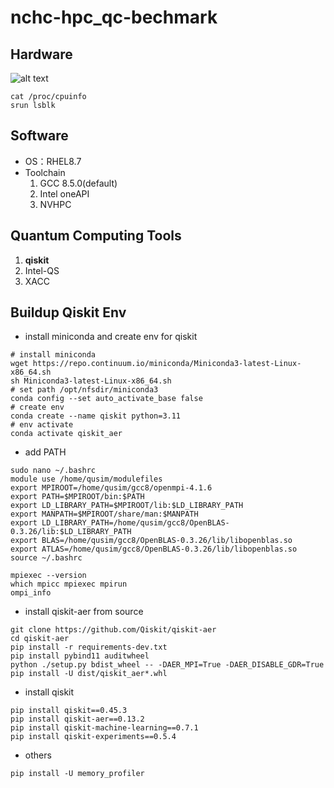 # nchc-hpc_qc-bechmark
## Hardware
![alt text](figure/orm67ua2.png)
```
cat /proc/cpuinfo
srun lsblk
```

## Software
- OS：RHEL8.7
- Toolchain
  1. GCC 8.5.0(default)
  2. Intel oneAPI
  3. NVHPC

## Quantum Computing Tools
1. **qiskit**
2. Intel-QS
3. XACC

## Buildup Qiskit Env
- install miniconda and create env for qiskit
```
# install miniconda
wget https://repo.continuum.io/miniconda/Miniconda3-latest-Linux-x86_64.sh
sh Miniconda3-latest-Linux-x86_64.sh
# set path /opt/nfsdir/miniconda3
conda config --set auto_activate_base false
# create env
conda create --name qiskit python=3.11
# env activate
conda activate qiskit_aer
```
- add PATH
```
sudo nano ~/.bashrc
module use /home/qusim/modulefiles
export MPIROOT=/home/qusim/gcc8/openmpi-4.1.6
export PATH=$MPIROOT/bin:$PATH
export LD_LIBRARY_PATH=$MPIROOT/lib:$LD_LIBRARY_PATH
export MANPATH=$MPIROOT/share/man:$MANPATH
export LD_LIBRARY_PATH=/home/qusim/gcc8/OpenBLAS-0.3.26/lib:$LD_LIBRARY_PATH
export BLAS=/home/qusim/gcc8/OpenBLAS-0.3.26/lib/libopenblas.so
export ATLAS=/home/qusim/gcc8/OpenBLAS-0.3.26/lib/libopenblas.so
source ~/.bashrc
```
```
mpiexec --version
which mpicc mpiexec mpirun
ompi_info
```
- install qiskit-aer from source
```
git clone https://github.com/Qiskit/qiskit-aer
cd qiskit-aer
pip install -r requirements-dev.txt
pip install pybind11 auditwheel
python ./setup.py bdist_wheel -- -DAER_MPI=True -DAER_DISABLE_GDR=True
pip install -U dist/qiskit_aer*.whl
```
- install qiskit
```
pip install qiskit==0.45.3
pip install qiskit-aer==0.13.2
pip install qiskit-machine-learning==0.7.1
pip install qiskit-experiments==0.5.4
```
- others
```
pip install -U memory_profiler
```
